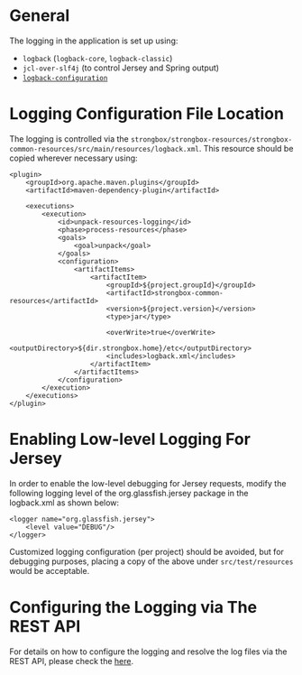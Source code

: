 
# General

The logging in the application is set up using:
* `logback` (`logback-core`, `logback-classic`)
* `jcl-over-slf4j` (to control Jersey and Spring output)
* [`logback-configuration`](https://github.com/carlspring/logback-configuration)

# Logging Configuration File Location

The logging is controlled via the `strongbox/strongbox-resources/strongbox-common-resources/src/main/resources/logback.xml`. This resource should be copied wherever necessary using:

    <plugin>
        <groupId>org.apache.maven.plugins</groupId>
        <artifactId>maven-dependency-plugin</artifactId>
        
        <executions>
            <execution>
                <id>unpack-resources-logging</id>
                <phase>process-resources</phase>
                <goals>
                    <goal>unpack</goal>
                </goals>
                <configuration>
                    <artifactItems>
                        <artifactItem>
                            <groupId>${project.groupId}</groupId>
                            <artifactId>strongbox-common-resources</artifactId>
                            <version>${project.version}</version>
                            <type>jar</type>
                            
                            <overWrite>true</overWrite>
                            <outputDirectory>${dir.strongbox.home}/etc</outputDirectory>
                            <includes>logback.xml</includes>
                        </artifactItem>
                    </artifactItems>
                </configuration>
            </execution>
        </executions>
    </plugin>

# Enabling Low-level Logging For Jersey

In order to enable the low-level debugging for Jersey requests, modify the following logging level of the org.glassfish.jersey package in the logback.xml as shown below:

    <logger name="org.glassfish.jersey">
        <level value="DEBUG"/>
    </logger>

Customized logging configuration (per project) should be avoided, but for debugging purposes, placing a copy of the above under `src/test/resources` would be acceptable.

# Configuring the Logging via The REST API

For details on how to configure the logging and resolve the log files via the REST API, please check the [here](http://strongbox.carlspring.org/docs/rest/api.html).
